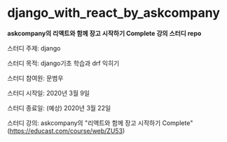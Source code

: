 # django_with_react_by_askcompany
**askcompany의 리액트와 함께 장고 시작하기 Complete 강의 스터디 repo**

스터디 주제: django

스터디 목적: django기초 학습과 drf 익히기

스터디 참여원: 문범우

스터디 시작일: 2020년 3월 9일

스터디 종료일: (예상) 2020년 3월 22일

스터디 강의: askcompany의 "리액트와 함께 장고 시작하기 Complete"(https://educast.com/course/web/ZU53)

